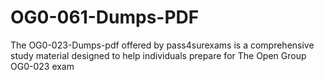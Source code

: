 # OG0-061-Dumps-PDF
The OG0-023-Dumps-pdf offered by pass4surexams is a comprehensive study material designed to help individuals prepare for The Open Group OG0-023 exam
